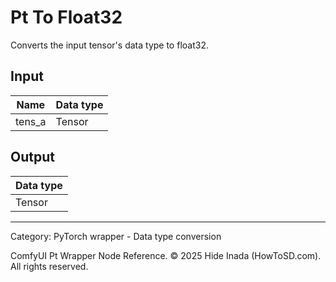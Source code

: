 # Pt To Float32
Converts the input tensor's data type to float32.

## Input
| Name | Data type |
|---|---|
| tens_a | Tensor |

## Output
| Data type |
|---|
| Tensor |

<HR>
Category: PyTorch wrapper - Data type conversion

ComfyUI Pt Wrapper Node Reference. © 2025 Hide Inada (HowToSD.com). All rights reserved.
